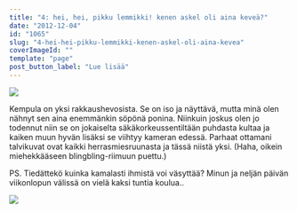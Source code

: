 ```yaml
---
title: "4: hei, hei, pikku lemmikki! kenen askel oli aina keveä?"
date: "2012-12-04"
id: "1065"
slug: "4-hei-hei-pikku-lemmikki-kenen-askel-oli-aina-kevea"
coverImageId: ""
template: "page"
post_button_label: "Lue lisää"
---
```


[![](images/k4.png)](http://4.bp.blogspot.com/-dFfq6uv4rac/UL5ejsWFC4I/AAAAAAAADD4/3f4_BzQTqGg/s1600/k4.png)

  
Kempula on yksi rakkaushevosista. Se on iso ja näyttävä, mutta minä olen nähnyt sen aina enemmänkin söpönä ponina. Niinkuin joskus olen jo todennut niin se on jokaiselta säkäkorkeussentiltään puhdasta kultaa ja kaiken muun hyvän lisäksi se viihtyy kameran edessä. Parhaat ottamani talvikuvat ovat kaikki herrasmiesruunasta ja tässä niistä yksi. (Haha, oikein miehekkääseen blingbling-riimuun puettu.)  
  
PS. Tiedättekö kuinka kamalasti ihmistä voi väsyttää? Minun ja neljän päivän viikonlopun välissä on vielä kaksi tuntia koulua..  
  

[![](images/ak.png)](http://3.bp.blogspot.com/-X5sijYBHBAE/UL5ilTVZWnI/AAAAAAAADFg/eR6jqF77GHI/s1600/ak.png)
